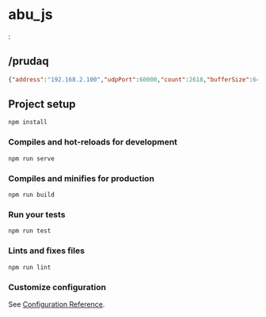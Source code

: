 # abu_js

:


## /prudaq

```json
{"address":"192.168.2.100","udpPort":60000,"count":2618,"bufferSize":64020,"uuid":"lh20201203-195507"}
```


## 

## Project setup
```
npm install
```

### Compiles and hot-reloads for development
```
npm run serve
```

### Compiles and minifies for production
```
npm run build
```

### Run your tests
```
npm run test
```

### Lints and fixes files
```
npm run lint
```

### Customize configuration
See [Configuration Reference](https://cli.vuejs.org/config/).
